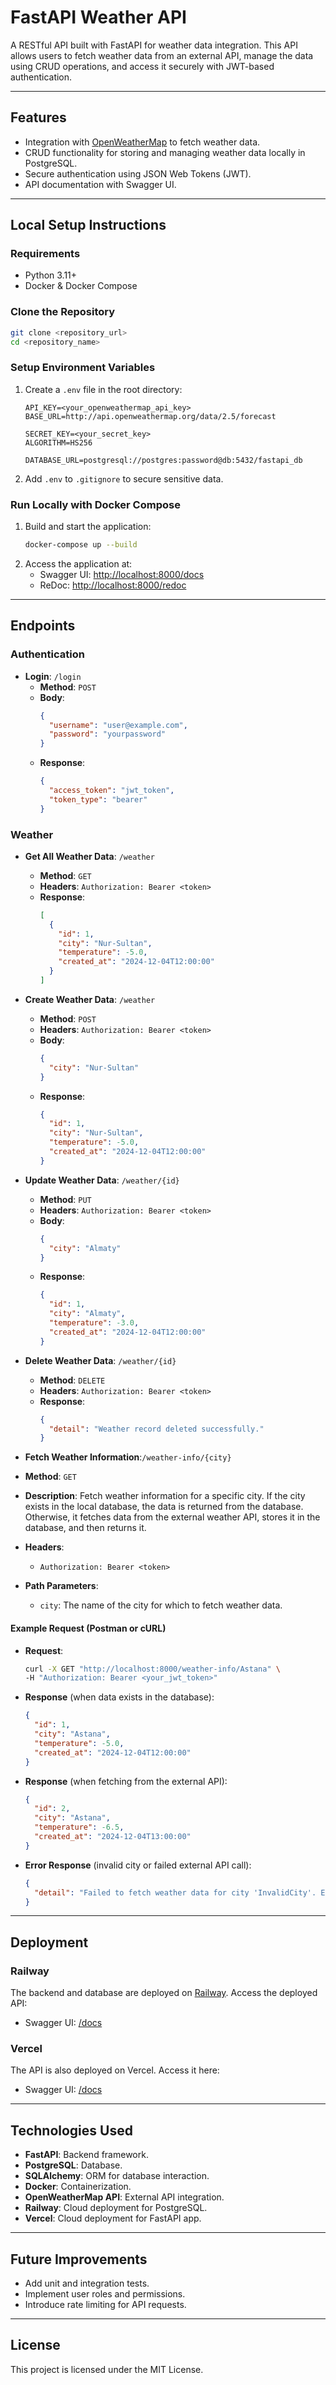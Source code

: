 # **FastAPI Weather API**

A RESTful API built with FastAPI for weather data integration. This API allows users to fetch weather data from an external API, manage the data using CRUD operations, and access it securely with JWT-based authentication.

---

## **Features**
- Integration with [OpenWeatherMap](https://openweathermap.org/api) to fetch weather data.
- CRUD functionality for storing and managing weather data locally in PostgreSQL.
- Secure authentication using JSON Web Tokens (JWT).
- API documentation with Swagger UI.

---

## **Local Setup Instructions**

### **Requirements**
- Python 3.11+
- Docker & Docker Compose

### **Clone the Repository**
```bash
git clone <repository_url>
cd <repository_name>
```

### **Setup Environment Variables**
1. Create a `.env` file in the root directory:
   ```env
   API_KEY=<your_openweathermap_api_key>
   BASE_URL=http://api.openweathermap.org/data/2.5/forecast

   SECRET_KEY=<your_secret_key>
   ALGORITHM=HS256

   DATABASE_URL=postgresql://postgres:password@db:5432/fastapi_db
   ```
2. Add `.env` to `.gitignore` to secure sensitive data.

### **Run Locally with Docker Compose**
1. Build and start the application:
   ```bash
   docker-compose up --build
   ```
2. Access the application at:
   - Swagger UI: [http://localhost:8000/docs](http://localhost:8000/docs)
   - ReDoc: [http://localhost:8000/redoc](http://localhost:8000/redoc)

---

## **Endpoints**

### **Authentication**
- **Login**: `/login`
  - **Method**: `POST`
  - **Body**:
    ```json
    {
      "username": "user@example.com",
      "password": "yourpassword"
    }
    ```
  - **Response**:
    ```json
    {
      "access_token": "jwt_token",
      "token_type": "bearer"
    }
    ```

### **Weather**
- **Get All Weather Data**: `/weather`
  - **Method**: `GET`
  - **Headers**: `Authorization: Bearer <token>`
  - **Response**:
    ```json
    [
      {
        "id": 1,
        "city": "Nur-Sultan",
        "temperature": -5.0,
        "created_at": "2024-12-04T12:00:00"
      }
    ]
    ```

- **Create Weather Data**: `/weather`
  - **Method**: `POST`
  - **Headers**: `Authorization: Bearer <token>`
  - **Body**:
    ```json
    {
      "city": "Nur-Sultan"
    }
    ```
  - **Response**:
    ```json
    {
      "id": 1,
      "city": "Nur-Sultan",
      "temperature": -5.0,
      "created_at": "2024-12-04T12:00:00"
    }
    ```

- **Update Weather Data**: `/weather/{id}`
  - **Method**: `PUT`
  - **Headers**: `Authorization: Bearer <token>`
  - **Body**:
    ```json
    {
      "city": "Almaty"
    }
    ```
  - **Response**:
    ```json
    {
      "id": 1,
      "city": "Almaty",
      "temperature": -3.0,
      "created_at": "2024-12-04T12:00:00"
    }
    ```

- **Delete Weather Data**: `/weather/{id}`
  - **Method**: `DELETE`
  - **Headers**: `Authorization: Bearer <token>`
  - **Response**:
    ```json
    {
      "detail": "Weather record deleted successfully."
    }
    ```

- **Fetch Weather Information**:`/weather-info/{city}`

- **Method**: `GET`
- **Description**: Fetch weather information for a specific city. If the city exists in the local database, the data is returned from the database. Otherwise, it fetches data from the external weather API, stores it in the database, and then returns it.
- **Headers**:
  - `Authorization: Bearer <token>`
- **Path Parameters**:
  - `city`: The name of the city for which to fetch weather data.

#### **Example Request (Postman or cURL)**

- **Request**:
  ```bash
  curl -X GET "http://localhost:8000/weather-info/Astana" \
  -H "Authorization: Bearer <your_jwt_token>"
  ```

- **Response** (when data exists in the database):
  ```json
  {
    "id": 1,
    "city": "Astana",
    "temperature": -5.0,
    "created_at": "2024-12-04T12:00:00"
  }
  ```

- **Response** (when fetching from the external API):
  ```json
  {
    "id": 2,
    "city": "Astana",
    "temperature": -6.5,
    "created_at": "2024-12-04T13:00:00"
  }
  ```

- **Error Response** (invalid city or failed external API call):
  ```json
  {
    "detail": "Failed to fetch weather data for city 'InvalidCity'. Error: <API Error Details>"
  }
  ```

---

## **Deployment**

### **Railway**
The backend and database are deployed on [Railway](https://railway.app). Access the deployed API:
- Swagger UI: [<Railway Deployment URL>/docs](#)

### **Vercel**
The API is also deployed on Vercel. Access it here:
- Swagger UI: [<Vercel Deployment URL>/docs](#)

---

## **Technologies Used**
- **FastAPI**: Backend framework.
- **PostgreSQL**: Database.
- **SQLAlchemy**: ORM for database interaction.
- **Docker**: Containerization.
- **OpenWeatherMap API**: External API integration.
- **Railway**: Cloud deployment for PostgreSQL.
- **Vercel**: Cloud deployment for FastAPI app.

---

## **Future Improvements**
- Add unit and integration tests.
- Implement user roles and permissions.
- Introduce rate limiting for API requests.

---

## **License**
This project is licensed under the MIT License.
